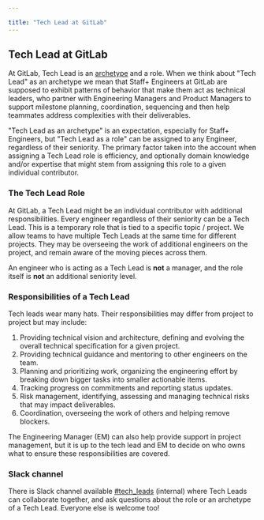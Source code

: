```yaml
---

title: "Tech Lead at GitLab"
---
```


## Tech Lead at GitLab

At GitLab, Tech Lead is an [archetype](/handbook/engineering/ic-leadership) and a role. When we think
about "Tech Lead" as an archetype we mean that Staff+ Engineers at GitLab are
supposed to exhibit patterns of behavior that make them act as technical
leaders, who partner with Engineering Managers and Product Managers to support
milestone planning, coordination, sequencing and then help teammates address
complexities with their deliverables.

"Tech Lead as an archetype" is an expectation, especially for Staff+ Engineers,
but "Tech Lead as a role" can be assigned to any Engineer, regardless of their
seniority. The primary factor taken into the account when assigning a Tech Lead
role is efficiency, and optionally domain knowledge and/or expertise that might stem from
assigning this role to a given individual contributor.

### The Tech Lead Role

At GitLab, a Tech Lead might be an individual contributor with additional
responsibilities. Every engineer regardless of their seniority can be a Tech
Lead. This is a temporary role that is tied to a specific topic / project. We
allow teams to have multiple Tech Leads at the same time for different
projects. They may be overseeing the work of additional engineers on the project,
and remain aware of the moving pieces across them.

An engineer who is acting as a Tech Lead is **not** a manager, and the role
itself is **not** an additional seniority level.

### Responsibilities of a Tech Lead

Tech leads wear many hats. Their responsibilities may differ from project to
project but may include:

1. Providing technical vision and architecture, defining and evolving the
   overall technical specification for a given project.
1. Providing technical guidance and mentoring to other engineers on the team.
1. Planning and prioritizing work, organizing the engineering effort by
   breaking down bigger tasks into smaller actionable items.
1. Tracking progress on commitments and reporting status updates.
1. Risk management, identifying, assessing and managing technical risks that
   may impact deliverables.
1. Coordination, overseeing the work of others and helping remove blockers.

The Engineering Manager (EM) can also help provide support in project management, but it is up to the tech lead and EM to decide on who owns what to ensure these responsibilities are covered.

### Slack channel

There is Slack channel available
[#tech_leads](https://gitlab.enterprise.slack.com/archives/C062FNJLUJV)
(internal) where Tech Leads can collaborate together, and ask questions about
the role or an archetype of a Tech Lead. Everyone else is welcome too!
